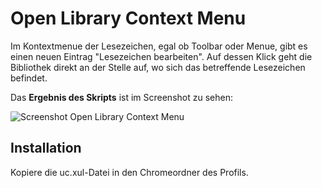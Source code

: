 # Open Library Context Menu
Im Kontextmenue der Lesezeichen, egal ob Toolbar oder Menue, gibt es einen neuen Eintrag "Lesezeichen bearbeiten". Auf 
dessen Klick geht die Bibliothek direkt an der Stelle auf, wo sich das betreffende Lesezeichen befindet.

Das **Ergebnis des Skripts** ist im Screenshot zu sehen:

![Screenshot Open Library Context Menu](https://github.com/ardiman/userChrome.js/raw/master/openlibrarycontextmenu/scr_openlibrarycontextmenu.png)

## Installation
Kopiere die uc.xul-Datei in den Chromeordner des Profils.